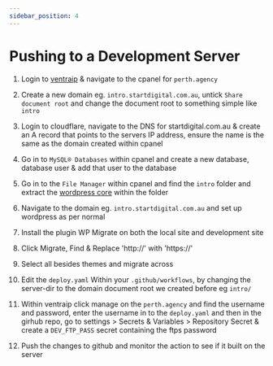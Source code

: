 ```yaml
---
sidebar_position: 4
---
```


# Pushing to a Development Server

1. Login to [ventraip](https://ventraip.com.au/) & navigate to the cpanel for `perth.agency`

2. Create a new domain eg. `intro.startdigital.com.au`, untick `Share document root` and change the document root to something simple like `intro`

3. Login to cloudflare, navigate to the DNS for startdigital.com.au & create an A record that points to the servers IP address, ensure the name is the same as the domain created within cpanel

4. Go in to `MySQL® Databases` within cpanel and create a new database, database user & add that user to the database

5. Go in to the `File Manager` within cpanel and find the `intro` folder and extract the [wordpress core](https://wordpress.org/download/) within the folder

6. Navigate to the domain eg. `intro.startdigital.com.au` and set up wordpress as per normal

7. Install the plugin WP Migrate on both the local site and development site

8. Click Migrate, Find & Replace 'http://' with 'https://'

9. Select all besides themes and migrate across

10. Edit the `deploy.yaml` Within your `.github/workflows`, by changing the server-dir to the domain document root we created before eg `intro/`

11. Within ventraip click manage on the `perth.agency` and find the username and password, enter the username in to the `deploy.yaml` and then in the girhub repo, go to settings > Secrets & Variables > Repository Secret & create a `DEV_FTP_PASS` secret containing the ftps password

12. Push the changes to github and monitor the action to see if it built on the server